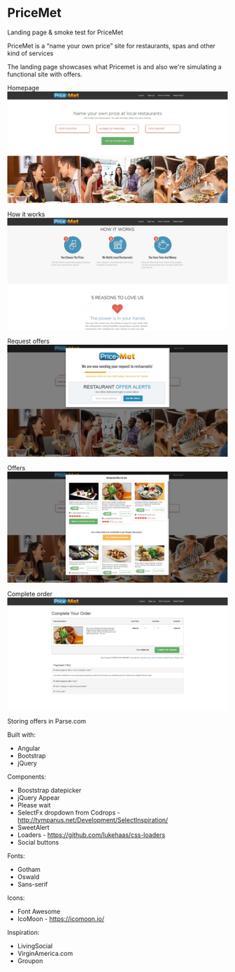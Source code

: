 # PriceMet
Landing page & smoke test for PriceMet

PriceMet is a “name your own price” site for restaurants, spas and other kind of services

The landing page showcases what Pricemet is and also we're simulating a functional site with offers.

Homepage
![Homepage](screenshots/home.JPG?raw=true "Homepage")


How it works
![How it works](screenshots/howitworks.JPG?raw=true "How it works")


Request offers
![Request offers](screenshots/requestoffers.JPG?raw=true "Request offers")


Offers
![Offers](screenshots/offers.JPG?raw=true "Offers")


Complete order
![Complete order](screenshots/completeorder.JPG?raw=true "Complete order")


Storing offers in Parse.com

Built with:
 - Angular
 - Bootstrap
 - jQuery
 
Components:
 - Booststrap datepicker
 - jQuery Appear
 - Please wait
 - SelectFx dropdown from Codrops - http://tympanus.net/Development/SelectInspiration/
 - SweetAlert
 - Loaders - https://github.com/lukehaas/css-loaders
 - Social buttons

Fonts:
 - Gotham
 - Oswald
 - Sans-serif

Icons:
 - Font Awesome
 - IcoMoon - https://icomoon.io/

Inspiration:
 - LivingSocial
 - VirginAmerica.com
 - Groupon
 

